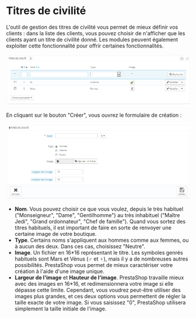 # Titres de civilité

L'outil de gestion des titres de civilité vous permet de mieux définir vos clients : dans la liste des clients, vous pouvez choisir de n'afficher que les clients ayant un titre de civilité donné. Les modules peuvent également exploiter cette fonctionnalité pour offrir certaines fonctionnalités.

![](../../../.gitbook/assets/23789580.png)

En cliquant sur le bouton "Créer", vous ouvrez le formulaire de création :

![](../../../.gitbook/assets/23789581.png)

* **Nom**. Vous pouvez choisir ce que vous voulez, depuis le très habituel ("Monseigneur", "Dame", "Gentilhomme") au très inhabituel ("Maître Jedi", "Grand ordonnateur", "Chef de famille"). Quand vous sortez des titres habituels, il est important de faire en sorte de renvoyer une certaine image de votre boutique.
* **Type**. Certains noms s'appliquent aux hommes comme aux femmes, ou à aucun des deux. Dans ces cas, choisissez "Neutre".
* **Image**. Un fichier en 16\*16 représentant le titre. Les symboles genrés habituels sont Mars et Vénus (**♂** et **♀**), mais il y a de nombreuses autres possibilités. PrestaShop vous permet de mieux caractériser votre création à l'aide d'une image unique.
* **Largeur de l'image** et **Hauteur de l'image**. PrestaShop travaille mieux avec des images en 16\*16, et redimensionnera votre image si elle dépasse cette limite. Cependant, vous voudrez peut-être utiliser des images plus grandes, et ces deux options vous permettent de régler la taille exacte de votre image. Si vous saisissez "0", PrestaShop utilisera simplement la taille initiale de l'image.
